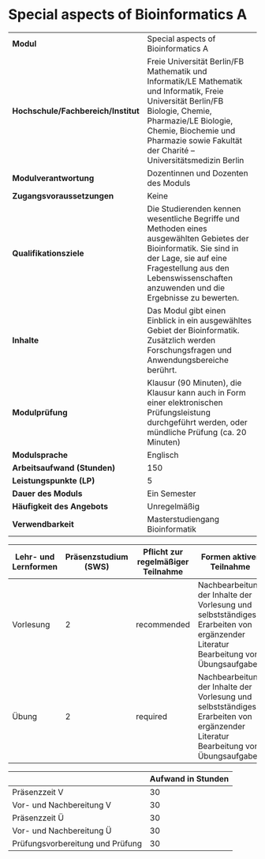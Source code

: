 # Special aspects of Bioinformatics A
|                                    |   |
|------------------------------------|---|
|**Modul**                           | Special aspects of Bioinformatics A |
|**Hochschule/Fachbereich/Institut** | Freie Universität Berlin/FB Mathematik und Informatik/LE Mathematik und Informatik, Freie Universität Berlin/FB Biologie, Chemie, Pharmazie/LE Biologie, Chemie, Biochemie und Pharmazie sowie Fakultät der Charité – Universitätsmedizin Berlin |
|**Modulverantwortung**              | Dozentinnen und Dozenten des Moduls |
|**Zugangsvoraussetzungen**          | Keine |
|**Qualifikationsziele**             | Die Studierenden kennen wesentliche Begriffe und Methoden eines ausgewählten Gebietes der Bioinformatik. Sie sind in der Lage, sie auf eine Fragestellung aus den Lebenswissenschaften anzuwenden und die Ergebnisse zu bewerten. |
|**Inhalte**                         | Das Modul gibt einen Einblick in ein ausgewähltes Gebiet der Bioinformatik. Zusätzlich werden Forschungsfragen und Anwendungsbereiche berührt. |
|**Modulprüfung**                    | Klausur (90 Minuten), die Klausur kann auch in Form einer elektronischen Prüfungsleistung durchgeführt werden, oder mündliche Prüfung (ca. 20 Minuten) |
|**Modulsprache**                    | Englisch |
|**Arbeitsaufwand (Stunden)**        | 150 |
|**Leistungspunkte (LP)**            | 5 |
|**Dauer des Moduls**                | Ein Semester |
|**Häufigkeit des Angebots**         | Unregelmäßig |
|**Verwendbarkeit**                  | Masterstudiengang Bioinformatik |

| Lehr- und Lernformen | Präsenzstudium <br> (SWS) | Pflicht zur regelmäßiger Teilnahme | Formen aktiver Teilnahme |
| ---------------------|---------------------------|------------------------------------|------------------------- |
| Vorlesung            | 2                         | recommended                        | Nachbearbeitung der Inhalte der Vorlesung und selbstständiges Erarbeiten von ergänzender Literatur<br>Bearbeitung von Übungsaufgaben |
| Übung                | 2                         | required                           | Nachbearbeitung der Inhalte der Vorlesung und selbstständiges Erarbeiten von ergänzender Literatur<br>Bearbeitung von Übungsaufgaben |

|   | Aufwand in Stunden |
| - |--------------------|
| Präsenzzeit V                            | 30    |
| Vor- und Nachbereitung V                 | 30    |
| Präsenzzeit Ü                            | 30    |
| Vor- und Nachbereitung Ü                 | 30    |
| Prüfungsvorbereitung und Prüfung         | 30    |
